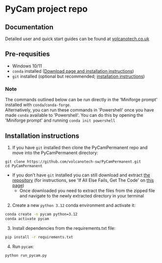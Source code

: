 # PyCam project repo

## Documentation

Detailed user and quick start guides can be found at [volcanotech.co.uk](https://www.volcanotech.co.uk/software.html)  

## Pre-requsities

- Windows 10/11
- `conda` installed ([Download page and installation instructions](https://conda-forge.org/download/))
- `git` installed (optional but recommended; [installation instructions](https://git-scm.com/book/en/v2/Getting-Started-Installing-Git))

### Note

The commands outlined below can be run directly in the 'Miniforge prompt' installed with `conda`/`conda-forge`.  
Alternatively, you can run these commands in 'Powershell' once you have made `conda` available to 'Powershell'. You can do this by opening the 'Miniforge prompt' and running `conda init powershell`

## Installation instructions

1. If you have `git` installed then clone the PyCamPermanent repo and move into the PyCamPermanent directory:
```
git clone https://github.com/volcanotech-sw/PyCamPermanent.git
cd PyCamPermanent
```

- If you don't have `git` installed you can still download and extract [the repository](https://github.com/ubdbra001/PyCamPermanent/tree/standalone) (for instructions, see 'If All Else Fails, Get The Code' on [this page](https://www.howtogeek.com/827348/how-to-download-files-from-github/))
  - Once downloaded you need to extract the files from the zipped file and navigate to the newly extracted directory in your terminal

2. Create a new `python 3.12` conda environment and activate it:

```sh
conda create -n pycam python=3.12
conda activate pycam
```

3. Install dependencies from the requirements.txt file:

```sh
pip install -r requirements.txt
```

4. Run `pycam`:

```sh
python run_pycam.py
```
